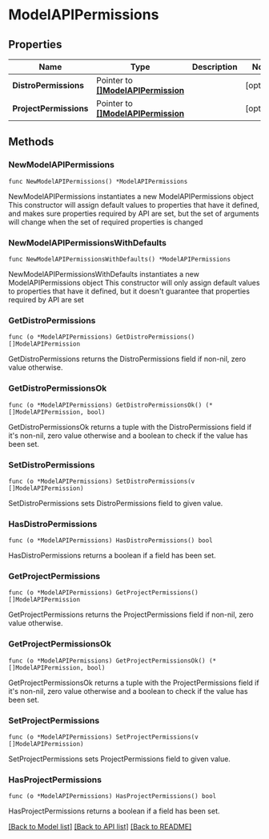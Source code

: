 # ModelAPIPermissions

## Properties

Name | Type | Description | Notes
------------ | ------------- | ------------- | -------------
**DistroPermissions** | Pointer to [**[]ModelAPIPermission**](ModelAPIPermission.md) |  | [optional] 
**ProjectPermissions** | Pointer to [**[]ModelAPIPermission**](ModelAPIPermission.md) |  | [optional] 

## Methods

### NewModelAPIPermissions

`func NewModelAPIPermissions() *ModelAPIPermissions`

NewModelAPIPermissions instantiates a new ModelAPIPermissions object
This constructor will assign default values to properties that have it defined,
and makes sure properties required by API are set, but the set of arguments
will change when the set of required properties is changed

### NewModelAPIPermissionsWithDefaults

`func NewModelAPIPermissionsWithDefaults() *ModelAPIPermissions`

NewModelAPIPermissionsWithDefaults instantiates a new ModelAPIPermissions object
This constructor will only assign default values to properties that have it defined,
but it doesn't guarantee that properties required by API are set

### GetDistroPermissions

`func (o *ModelAPIPermissions) GetDistroPermissions() []ModelAPIPermission`

GetDistroPermissions returns the DistroPermissions field if non-nil, zero value otherwise.

### GetDistroPermissionsOk

`func (o *ModelAPIPermissions) GetDistroPermissionsOk() (*[]ModelAPIPermission, bool)`

GetDistroPermissionsOk returns a tuple with the DistroPermissions field if it's non-nil, zero value otherwise
and a boolean to check if the value has been set.

### SetDistroPermissions

`func (o *ModelAPIPermissions) SetDistroPermissions(v []ModelAPIPermission)`

SetDistroPermissions sets DistroPermissions field to given value.

### HasDistroPermissions

`func (o *ModelAPIPermissions) HasDistroPermissions() bool`

HasDistroPermissions returns a boolean if a field has been set.

### GetProjectPermissions

`func (o *ModelAPIPermissions) GetProjectPermissions() []ModelAPIPermission`

GetProjectPermissions returns the ProjectPermissions field if non-nil, zero value otherwise.

### GetProjectPermissionsOk

`func (o *ModelAPIPermissions) GetProjectPermissionsOk() (*[]ModelAPIPermission, bool)`

GetProjectPermissionsOk returns a tuple with the ProjectPermissions field if it's non-nil, zero value otherwise
and a boolean to check if the value has been set.

### SetProjectPermissions

`func (o *ModelAPIPermissions) SetProjectPermissions(v []ModelAPIPermission)`

SetProjectPermissions sets ProjectPermissions field to given value.

### HasProjectPermissions

`func (o *ModelAPIPermissions) HasProjectPermissions() bool`

HasProjectPermissions returns a boolean if a field has been set.


[[Back to Model list]](../README.md#documentation-for-models) [[Back to API list]](../README.md#documentation-for-api-endpoints) [[Back to README]](../README.md)


